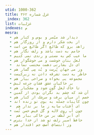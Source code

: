 ```yaml
---
utid: 1000-362
title: غزل شماره ۳۶۲
_index: 362
list: غزلیات
indexes: م
mesra:
  - دیدار شد میّسر و بوس و کنار هم
  - از بخت شکر دارم و از روزگار هم
  - زاهد برو که طالع اگر طالع من است
  - جامم به دست باشد و زلف نگار هم
  - ما عیب کس به مستی و رندی نمی کنیم
  - لعل بتان خوشست و می خوشگوار هم
  - ‌ ای دل بشارتی دهمت محتسب نماند
  - وز می جهان پُرست و بُت مِی گسار هم
  - خاطر به دست تفرقه دادن نه زیرکیست
  - مجموعه یی بخواه و صراحی بیار هم
  - بر خاکیان عشق فشان جرعه لبش
  - تا خاک لعل گون شود و مشکبار هم
  - آن شد که چشم بد نگران بودی از کمین
  - خصم از میان برفت و سرشک از کنار هم
  - چون کاینات جمله به بوی تو زنده اند
  - ‌ ای آفتاب سایه ز ما بر ندار هم
  - چون آب روی لاله و گل فیض حسن تُست
  - ‌ ای اَبرِ لُطف بر من خاکی ببار هم
  - حافظ اسیر زلف تو شد از خدا بترس
  - وز انتصافِ آصفِ جم اقتدار هم
---
```


